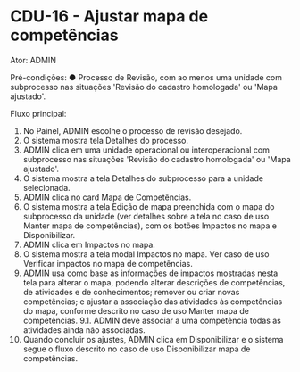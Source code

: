 # CDU-16 - Ajustar mapa de competências

Ator: ADMIN

Pré-condições:
● Processo de Revisão, com ao menos uma unidade com subprocesso nas situações 'Revisão do cadastro homologada' ou 'Mapa ajustado'.

Fluxo principal:
1. No Painel, ADMIN escolhe o processo de revisão desejado.
2. O sistema mostra tela Detalhes do processo.
3. ADMIN clica em uma unidade operacional ou interoperacional com subprocesso nas situações 'Revisão do cadastro homologada' ou 'Mapa ajustado'.
4. O sistema mostra a tela Detalhes do subprocesso para a unidade selecionada.
5. ADMIN clica no card Mapa de Competências.
6. O sistema mostra a tela Edição de mapa preenchida com o mapa do subprocesso da unidade (ver detalhes sobre a tela no caso de uso Manter mapa de competências), com os botões Impactos no mapa e Disponibilizar.
7. ADMIN clica em Impactos no mapa.
8. O sistema mostra a tela modal Impactos no mapa. Ver caso de uso Verificar impactos no mapa de competências.
9. ADMIN usa como base as informações de impactos mostradas nesta tela para alterar o mapa, podendo alterar descrições de competências, de atividades e de conhecimentos; remover ou criar novas competências; e ajustar a associação das atividades às competências do mapa, conforme descrito no caso de uso Manter mapa de competências.
9.1. ADMIN deve associar a uma competência todas as atividades ainda não associadas.
10. Quando concluir os ajustes, ADMIN clica em Disponibilizar e o sistema segue o fluxo descrito no caso de uso Disponibilizar mapa de competências.